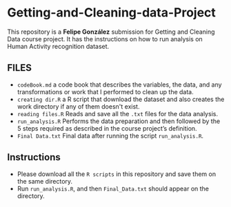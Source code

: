 # Getting-and-Cleaning-data-Project
This repository is a **Felipe González** submission for Getting and Cleaning Data course project. It has the instructions on how to run analysis on Human Activity recognition dataset.

## FILES
+ `codeBook.md` a code book that describes the variables, the data, and any transformations or work that I performed to clean up the data.
+ `creating dir.R` a R script that download the dataset and also creates the work directory if any of them doesn't exist.
+ `reading files.R` Reads and save all the `.txt` files for the data analysis.
+ `run_analysis.R` Performs the data preparation and then followed by the 5 steps required as described in the course project’s definition.
+ `Final Data.txt` Final data after running the script `run_analysis.R`.

## Instructions
+ Please download all the `R scripts` in this repository and save them on the same directory.
+ Run `run_analysis.R`,  and then `Final_Data.txt` should appear on the directory.

 
